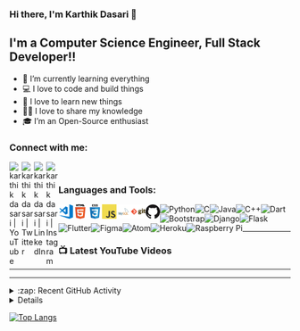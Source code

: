 ### Hi there, I'm Karthik Dasari 👋

## I'm a Computer Science Engineer, Full Stack Developer!!

- 🌱 I’m currently learning everything 
- 💻 I love to code and build things
- 🚀 I love to learn new things
- 👨‍💻 I love to share my knowledge
- 🎓 I’m an Open-Source enthusiast

### Connect with me:

[<img align="left" alt="karthik dasari | YouTube" width="22px" src="https://cdn.jsdelivr.net/npm/simple-icons@v3/icons/youtube.svg" />][youtube]
[<img align="left" alt="karthik dasari | Twitter" width="22px" src="https://cdn.jsdelivr.net/npm/simple-icons@v3/icons/twitter.svg" />][twitter]
[<img align="left" alt="karthik dasari | LinkedIn" width="22px" src="https://cdn.jsdelivr.net/npm/simple-icons@v3/icons/linkedin.svg" />][linkedin]
[<img align="left" alt="karthik dasari | Instagram" width="22px" src="https://cdn.jsdelivr.net/npm/simple-icons@v3/icons/instagram.svg" />][instagram]

<br />

### Languages and Tools:

[<img align="left" alt="Visual Studio Code" width="26px" src="https://raw.githubusercontent.com/github/explore/80688e429a7d4ef2fca1e82350fe8e3517d3494d/topics/visual-studio-code/visual-studio-code.png" />](https://code.visualstudio.com)
[<img align="left" alt="HTML5" width="26px" src="https://raw.githubusercontent.com/github/explore/80688e429a7d4ef2fca1e82350fe8e3517d3494d/topics/html/html.png" />](https://www.w3.org/TR/html5/)
[<img align="left" alt="CSS3" width="26px" src="https://raw.githubusercontent.com/github/explore/80688e429a7d4ef2fca1e82350fe8e3517d3494d/topics/css/css.png" />](https://www.w3.org/Style/CSS/)
[<img align="left" alt="JavaScript" width="26px" src="https://raw.githubusercontent.com/github/explore/80688e429a7d4ef2fca1e82350fe8e3517d3494d/topics/javascript/javascript.png" />](https://www.w3.org/TR/html5/)
[<img align="left" alt="MySQL" width="26px" src="https://raw.githubusercontent.com/github/explore/80688e429a7d4ef2fca1e82350fe8e3517d3494d/topics/mysql/mysql.png" />](https://www.mysql.com)
[<img align="left" alt="Git" width="26px" src="https://raw.githubusercontent.com/github/explore/80688e429a7d4ef2fca1e82350fe8e3517d3494d/topics/git/git.png" />](https://git-scm.com)
[<img align="left" alt="GitHub" width="26px" src="https://raw.githubusercontent.com/github/explore/78df643247d429f6cc873026c0622819ad797942/topics/github/github.png" />](https://github.com)
[<img align="left" alt="Python"  src="https://img.shields.io/badge/python-%2314354C.svg?style=for-the-badge&logo=python&logoColor=white"/>](https://www.python.org)
[<img align="left" alt="C"  src="https://img.shields.io/badge/c-%2300599C.svg?style=for-the-badge&logo=c&logoColor=white"/>](https://www.gnu.org/software/gnu/c-manual/html_node/index.html)
[<img align="left" alt="Java"  src="https://img.shields.io/badge/java-%23E69C00.svg?style=for-the-badge&logo=java&logoColor=white"/>](https://www.oracle.com/technetwork/java/javase/downloads/index.html)
[<img align="left" alt="C++"  src="https://img.shields.io/badge/c++-%2300599C.svg?style=for-the-badge&logo=c%2B%2B&logoColor=white"/>](https://en.wikipedia.org/wiki/C%2B%2B)
[<img align="left" alt="Dart"  src="https://img.shields.io/badge/dart-%230175C2.svg?style=for-the-badge&logo=dart&logoColor=white"/>](https://www.dartlang.org)
[<img align="left" alt="Bootstrap"  src="https://img.shields.io/badge/bootstrap-%23563D7C.svg?style=for-the-badge&logo=bootstrap&logoColor=white"/>](https://getbootstrap.com)
[<img align="left" alt="Django"  src="https://img.shields.io/badge/django-%23092E20.svg?style=for-the-badge&logo=django&logoColor=white"/>](https://www.djangoproject.com)
[<img align="left" alt="Flask"  src="https://img.shields.io/badge/flask-%23000.svg?style=for-the-badge&logo=flask&logoColor=white"/>](https://flask.palletsprojects.com)
[<img align="left" alt="Flutter"  src="https://img.shields.io/badge/Flutter-%2302569B.svg?style=for-the-badge&logo=Flutter&logoColor=white" />](https://flutter.dev)
[<img align="left" alt="Figma"  src="https://img.shields.io/badge/figma-%23F24E1E.svg?style=for-the-badge&logo=figma&logoColor=white"/>](https://www.figma.com)
[<img align="left" alt="Atom"  src="https://img.shields.io/badge/Atom-%2366595C.svg?style=for-the-badge&logo=atom&logoColor=white"/>](https://atom.io)
[<img align="left" alt="Heroku"  src="https://img.shields.io/badge/heroku-%23430098.svg?style=for-the-badge&logo=heroku&logoColor=white"/>](https://www.heroku.com)
[<img align="left" alt="Raspberry Pi"  src="https://img.shields.io/badge/-RaspberryPi-C51A4A?style=for-the-badge&logo=Raspberry-Pi" />](https://www.raspberrypi.org)

<br />
<br />

---

### 📺 Latest YouTube Videos

<!-- YOUTUBE:START -->
<!-- YOUTUBE:END -->


---

---

<details>
  <summary>:zap: Recent GitHub Activity</summary>
  
<!--START_SECTION:activity-->
<!--END_SECTION:activity-->

</details>

<details>


![karthik-dasari's GitHub Stats](https://github-readme-stats.vercel.app/api?username=karthik-dasari&show_icons=true&hide_border=true&theme=radical)


</details>

[![Top Langs](https://github-readme-stats.vercel.app/api/top-langs/?username=karthik-dasari)](https://github.com/anuraghazra/github-readme-stats)


[twitter]: https://twitter.com/KARTHIKDASARI26
[youtube]: https://youtube.com/channel/UC97iREC90-ocbFgJK5O1faA
[instagram]: https://instagram.com/its_karthik_dasari
[linkedin]: https://www.linkedin.com/in/karthik-dasari-826852196/